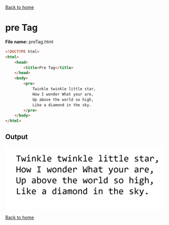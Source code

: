 [Back to home](README.md)
# pre Tag

**File name:** preTag.html
```html
<!DOCTYPE html>
<html>
    <head>
        <title>Pre Tag</title>
    </head>
    <body>
        <pre>
            Twinkle twinkle little star,
            How I wonder What your are,
            Up above the world so high,
            Like a diamond in the sky.
        </pre>
    </body>
</html>
```


## Output
![](images/preTag.png)

[Back to home](README.md)
